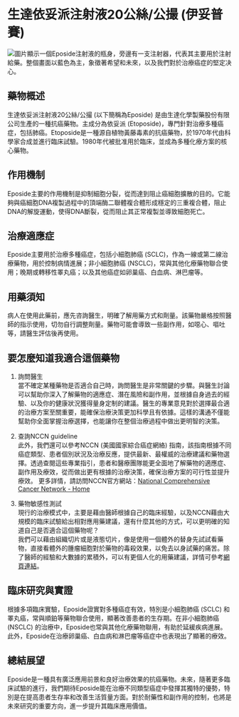 # 生達依妥派注射液20公絲/公撮 (伊妥普賽)
![圖片顯示一個Eposide注射液的瓶身，旁邊有一支注射器，代表其主要用於注射給藥。整個畫面以藍色為主，象徵著希望和未來，以及我們對於治療癌症的堅定决心。](https://i.imgur.com/m255Jjc.jpeg)

## 藥物概述

生達依妥派注射液20公絲/公撮 (以下簡稱為Eposide) 是由生達化學製藥股份有限公司生產的一種抗癌藥物。主成分為依妥派 (Etoposide)，專門針對治療多種癌症，包括肺癌。Etoposide是一種源自植物黃藤毒素的抗癌藥物，於1970年代由科學家合成並進行臨床試驗。1980年代被批准用於臨床，並成為多種化療方案的核心藥物。

## 作用機制

Eposide主要的作用機制是抑制細胞分裂，從而達到阻止癌細胞擴散的目的。它能夠與癌細胞DNA複製過程中的頂端酶二聯體複合體形成穩定的三重複合體，阻止DNA的解旋運動，使得DNA斷裂，從而阻止其正常複製並導致細胞死亡。

## 治療適應症

Eposide主要用於治療多種癌症，包括小細胞肺癌 (SCLC)，作為一線或第二線治療藥物，用於控制病情進展；非小細胞肺癌 (NSCLC)，常與其他化療藥物聯合使用；晚期或轉移性睪丸癌；以及其他癌症如卵巢癌、白血病、淋巴瘤等。

## 用藥須知

病人在使用此藥前，應先咨詢醫生，明確了解用藥方式和劑量。該藥物嚴格按照醫師的指示使用，切勿自行調整劑量。藥物可能會導致一些副作用，如噁心、嘔吐等，請醫生評估後再使用。

## 要怎麼知道我適合這個藥物 

1. 詢問醫生  
當不確定某種藥物是否適合自己時，詢問醫生是非常關鍵的步驟。與醫生討論可以幫助你深入了解藥物的適應症、潛在風險和副作用，並根據自身過去的經驗、以及你的健康狀況獲得量身定制的建議。醫生的專業意見對於選擇最合適的治療方案至關重要，能確保治療決策更加科學且有依據。這樣的溝通不僅能幫助你全面掌握治療選擇，也能讓你在整個治療過程中做出更明智的決策。 

2. 查詢NCCN guideline  
此外，我們還可以參考NCCN (美國國家綜合癌症網絡) 指南，該指南根據不同癌症類型、患者個別狀況及治療反應，提供最新、最權威的治療建議和藥物選擇。透過查閱這些專業指引，患者和醫療團隊能更全面地了解藥物的適應症、副作用及療效，從而做出更有根據的治療決策，確保治療方案的可行性並提升療效。 
更多詳情，請訪問NCCN官方網站：[National Comprehensive Cancer Network - Home](https://www.nccn.org/)

3. 藥物敏感性測試  
現行的治療模式中，主要是藉由醫師根據自己的臨床經驗，以及NCCN藉由大規模的臨床試驗給出相對應用藥建議，還有什麼其他的方式，可以更明確的知道自己是否適合這個藥物呢？   
我們可以藉由組織切片或是液態切片，像是使用一個體外的替身先試試看藥物，直接看體外的腫瘤細胞對於藥物的毒殺效果，以免去以身試藥的痛苦。除了醫師的經驗和大數據的累積外，可以有更個人化的用藥建議，詳情可參考[網頁連結](https://info.cancerfree.io/)。

## 臨床研究與實證

根據多項臨床實驗，Eposide證實對多種癌症有效，特別是小細胞肺癌 (SCLC) 和睪丸癌，常與順鉑等藥物聯合使用，顯著改善患者的生存期。在非小細胞肺癌 (NSCLC) 的治療中，Eposide也常與其他化療藥物聯用，有助於延緩疾病進展。此外，Eposide在治療卵巢癌、白血病和淋巴瘤等癌症中也表現出了顯著的療效。

## 總結展望

Eposide是一種具有廣泛應用前景和良好治療效果的抗癌藥物。未來，隨著更多臨床試驗的進行，我們期待Eposide能在治療不同類型癌症中發揮其獨特的優勢，特別是在提高患者生存率和改善生活質量方面。對於耐藥性和副作用的控制，也將是未來研究的重要方向，進一步提升其臨床應用價值。
